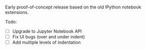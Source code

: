 Early proof-of-concept release based on the old IPython notebook extensions.

Todo:
- [ ] Upgrade to Jupyter Notebook API
- [ ] Fix UI bugs (over and under indent)
- [ ] Add multiple levels of indentation
